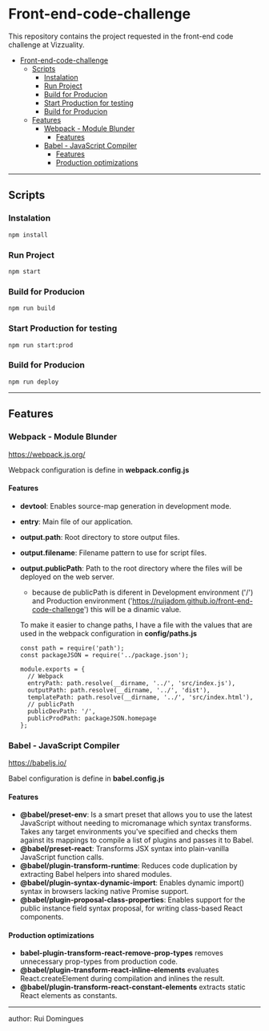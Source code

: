 # Front-end-code-challenge

This repository contains the project requested in the front-end code challenge at Vizzuality.

- [Front-end-code-challenge](#front-end-code-challenge)
  - [Scripts](#scripts)
    - [Instalation](#instalation)
    - [Run Project](#run-project)
    - [Build for Producion](#build-for-producion)
    - [Start Production for testing](#start-production-for-testing)
    - [Build for Producion](#build-for-producion-1)
  - [Features](#features)
    - [Webpack - Module Blunder](#webpack---module-blunder)
      - [Features](#features-1)
    - [Babel - JavaScript Compiler](#babel---javascript-compiler)
      - [Features](#features-2)
      - [Production optimizations](#production-optimizations)

---

## Scripts

### Instalation

```
npm install
```

### Run Project

```
npm start
```

### Build for Producion

```
npm run build
```

### Start Production for testing

```
npm run start:prod
```

### Build for Producion

```
npm run deploy
```

---

## Features

### Webpack - Module Blunder

https://webpack.js.org/

Webpack configuration is define in **webpack.config.js**

#### Features

- **devtool**: Enables source-map generation in development mode.
- **entry**: Main file of our application.
- **output.path**: Root directory to store output files.
- **output.filename**: Filename pattern to use for script files.
- **output.publicPath**: Path to the root directory where the files will be deployed on the web server.

  - because de publicPath is diferent in Development environment ('/') and Production environment ('https://ruijadom.github.io/front-end-code-challenge') this will be a dinamic value.

  To make it easier to change paths, I have a file with the values ​​that are used in the webpack configuration in **config/paths.js**

  ```
  const path = require('path');
  const packageJSON = require('../package.json');

  module.exports = {
    // Webpack
    entryPath: path.resolve(__dirname, '../', 'src/index.js'),
    outputPath: path.resolve(__dirname, '../', 'dist'),
    templatePath: path.resolve(__dirname, '../', 'src/index.html'),
    // publicPath
    publicDevPath: '/',
    publicProdPath: packageJSON.homepage
  };

  ```

### Babel - JavaScript Compiler

https://babeljs.io/

Babel configuration is define in **babel.config.js**

#### Features

- **@babel/preset-env**: Is a smart preset that allows you to use the latest JavaScript without needing to micromanage which syntax transforms. Takes any target environments you've specified and checks them against its mappings to compile a list of plugins and passes it to Babel.
- **@babel/preset-react**: Transforms JSX syntax into plain-vanilla JavaScript function calls.
- **@babel/plugin-transform-runtime**: Reduces code duplication by extracting Babel helpers into shared modules.
- **@babel/plugin-syntax-dynamic-import**: Enables dynamic import() syntax in browsers lacking native Promise support.
- **@babel/plugin-proposal-class-properties**: Enables support for the public instance field syntax proposal, for writing class-based React components.

#### Production optimizations

- **babel-plugin-transform-react-remove-prop-types** removes unnecessary prop-types from production code.
- **@babel/plugin-transform-react-inline-elements** evaluates React.createElement during compilation and inlines the result.
- **@babel/plugin-transform-react-constant-elements** extracts static React elements as constants.

---

author: Rui Domingues
